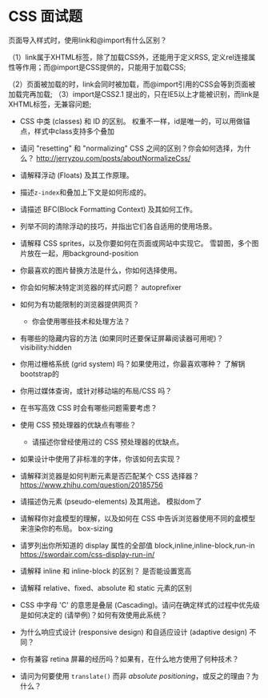 # CSS 面试题
页面导入样式时，使用link和@import有什么区别？

（1）link属于XHTML标签，除了加载CSS外，还能用于定义RSS, 定义rel连接属性等作用；而@import是CSS提供的，只能用于加载CSS;

（2）页面被加载的时，link会同时被加载，而@import引用的CSS会等到页面被加载完再加载;
（3）import是CSS2.1 提出的，只在IE5以上才能被识别，而link是XHTML标签，无兼容问题;


* CSS 中类 (classes) 和 ID 的区别。
权重不一样，id是唯一的，可以用做锚点，样式中class支持多个叠加

* 请问 "resetting" 和 "normalizing" CSS 之间的区别？你会如何选择，为什么？
http://jerryzou.com/posts/aboutNormalizeCss/
* 请解释浮动 (Floats) 及其工作原理。
* 描述`z-index`和叠加上下文是如何形成的。
* 请描述 BFC(Block Formatting Context) 及其如何工作。
* 列举不同的清除浮动的技巧，并指出它们各自适用的使用场景。
* 请解释 CSS sprites，以及你要如何在页面或网站中实现它。
雪碧图，多个图片放在一起，用background-position

* 你最喜欢的图片替换方法是什么，你如何选择使用。

* 你会如何解决特定浏览器的样式问题？
autoprefixer

* 如何为有功能限制的浏览器提供网页？
  * 你会使用哪些技术和处理方法？
  
* 有哪些的隐藏内容的方法 (如果同时还要保证屏幕阅读器可用呢)？
visibility:hidden

* 你用过栅格系统 (grid system) 吗？如果使用过，你最喜欢哪种？
了解锅bootstrap的

* 你用过媒体查询，或针对移动端的布局/CSS 吗？

* 在书写高效 CSS 时会有哪些问题需要考虑？
* 使用 CSS 预处理器的优缺点有哪些？
  * 请描述你曾经使用过的 CSS 预处理器的优缺点。

* 如果设计中使用了非标准的字体，你该如何去实现？

* 请解释浏览器是如何判断元素是否匹配某个 CSS 选择器？
https://www.zhihu.com/question/20185756

* 请描述伪元素 (pseudo-elements) 及其用途。
模拟dom了

* 请解释你对盒模型的理解，以及如何在 CSS 中告诉浏览器使用不同的盒模型来渲染你的布局。
box-sizing

* 请罗列出你所知道的 display 属性的全部值
block,inline,inline-block,run-in
https://swordair.com/css-display-run-in/

* 请解释 inline 和 inline-block 的区别？
是否能设置宽高

* 请解释 relative、fixed、absolute 和 static 元素的区别

* CSS 中字母 'C' 的意思是叠层 (Cascading)。请问在确定样式的过程中优先级是如何决定的 (请举例)？如何有效使用此系统？

* 为什么响应式设计 (responsive design) 和自适应设计 (adaptive design) 不同？
* 你有兼容 retina 屏幕的经历吗？如果有，在什么地方使用了何种技术？
* 请问为何要使用 `translate()` 而非 *absolute positioning*，或反之的理由？为什么？



